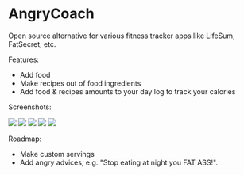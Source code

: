# AngryCoach

Open source alternative for various fitness tracker apps like LifeSum, FatSecret, etc.

Features:

- Add food
- Make recipes out of food ingredients
- Add food & recipes amounts to your day log to track your calories

Screenshots:

![](doc/AngryCoach1.png)
![](doc/AngryCoach2.png)
![](doc/AngryCoach3.png)
![](doc/AngryCoach4.png)
![](doc/AngryCoach5.png)

Roadmap:

- Make custom servings
- Add angry advices, e.g. "Stop eating at night you FAT ASS!".
